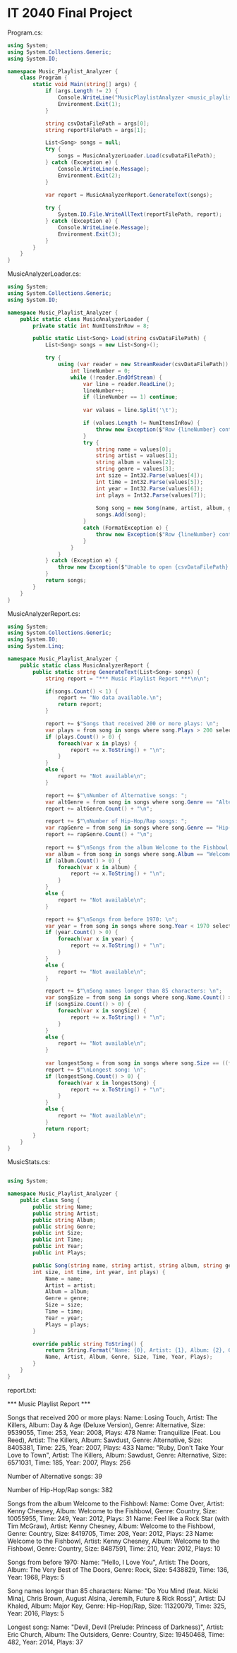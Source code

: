 # IT 2040 Final Project

Program.cs:

```C#
using System;
using System.Collections.Generic;
using System.IO;

namespace Music_Playlist_Analyzer {
    class Program {
        static void Main(string[] args) {
            if (args.Length != 2) {
                Console.WriteLine("MusicPlaylistAnalyzer <music_playlist_file_path> <report_file_path>");
                Environment.Exit(1);
            }

            string csvDataFilePath = args[0];
            string reportFilePath = args[1];

            List<Song> songs = null; 
            try {
                songs = MusicAnalyzerLoader.Load(csvDataFilePath);
            } catch (Exception e) {
                Console.WriteLine(e.Message);
                Environment.Exit(2);
            }
            
            var report = MusicAnalyzerReport.GenerateText(songs);

            try {
                System.IO.File.WriteAllText(reportFilePath, report);
            } catch (Exception e) {
                Console.WriteLine(e.Message);
                Environment.Exit(3);
            }
        }
    }
}
```

MusicAnalyzerLoader.cs:

```C#
using System;
using System.Collections.Generic;
using System.IO;

namespace Music_Playlist_Analyzer {
    public static class MusicAnalyzerLoader {
        private static int NumItemsInRow = 8;

        public static List<Song> Load(string csvDataFilePath) {
            List<Song> songs = new List<Song>();

            try {
                using (var reader = new StreamReader(csvDataFilePath)) {
                    int lineNumber = 0;
                    while (!reader.EndOfStream) {
                        var line = reader.ReadLine();
                        lineNumber++;
                        if (lineNumber == 1) continue;
                        
                        var values = line.Split('\t');

                        if (values.Length != NumItemsInRow) {
                            throw new Exception($"Row {lineNumber} contains {values.Length} values. It should contain {NumItemsInRow}.");
                        }
                        try {
                            string name = values[0];
                            string artist = values[1];
                            string album = values[2];
                            string genre = values[3];
                            int size = Int32.Parse(values[4]);
                            int time = Int32.Parse(values[5]);
                            int year = Int32.Parse(values[6]);
                            int plays = Int32.Parse(values[7]);
                            
                            Song song = new Song(name, artist, album, genre, size, time, year, plays);
                            songs.Add(song);
                        }
                        catch (FormatException e) {
                            throw new Exception($"Row {lineNumber} contains invalid data. ({e.Message})");
                        }
                    }
                }
            } catch (Exception e) {
                throw new Exception($"Unable to open {csvDataFilePath} ({e.Message}).");
            }
            return songs;
        }
    }
}
```

MusicAnalyzerReport.cs:

```C#
using System;
using System.Collections.Generic;
using System.IO;
using System.Linq;

namespace Music_Playlist_Analyzer {
    public static class MusicAnalyzerReport {
        public static string GenerateText(List<Song> songs) {
            string report = "*** Music Playlist Report ***\n\n";

            if(songs.Count() < 1) {
                report += "No data available.\n";
                return report;
            }

            report += $"Songs that received 200 or more plays: \n";
            var plays = from song in songs where song.Plays > 200 select song;
            if (plays.Count() > 0) {
                foreach(var x in plays) {
                    report += x.ToString() + "\n";
                }
            }
            else {
                report += "Not available\n";
            }

            report += $"\nNumber of Alternative songs: ";
            var altGenre = from song in songs where song.Genre == "Alternative" select song;
            report += altGenre.Count() + "\n";

            report += $"\nNumber of Hip-Hop/Rap songs: ";
            var rapGenre = from song in songs where song.Genre == "Hip-Hop/Rap" select song;
            report += rapGenre.Count() + "\n";
        
            report += $"\nSongs from the album Welcome to the Fishbowl: \n";
            var album = from song in songs where song.Album == "Welcome to the Fishbowl" select song;
            if (album.Count() > 0) {
                foreach(var x in album) {
                    report += x.ToString() + "\n";
                }
            }
            else {
                report += "Not available\n";
            }

            report += $"\nSongs from before 1970: \n";
            var year = from song in songs where song.Year < 1970 select song;
            if (year.Count() > 0) {
                foreach(var x in year) {
                    report += x.ToString() + "\n";
                }
            }
            else {
                report += "Not available\n";
            }

            report += $"\nSong names longer than 85 characters: \n";
            var songSize = from song in songs where song.Name.Count() > 85 select song;
            if (songSize.Count() > 0) {
                foreach(var x in songSize) {
                    report += x.ToString() + "\n";
                }
            }
            else {
                report += "Not available\n";
            }
            
            var longestSong = from song in songs where song.Size == ((from stats in songs select stats.Size).Max()) select song;
            report += $"\nLongest song: \n";
            if (longestSong.Count() > 0) {
                foreach(var x in longestSong) {
                    report += x.ToString() + "\n";
                }
            }
            else {
                report += "Not available\n";
            }
            return report;
        }
    }
}
```

MusicStats.cs:

```C#

using System;

namespace Music_Playlist_Analyzer {
    public class Song {
        public string Name;
        public string Artist;
        public string Album;
        public string Genre;
        public int Size;
        public int Time;
        public int Year;
        public int Plays;

        public Song(string name, string artist, string album, string genre,
        int size, int time, int year, int plays) {
            Name = name;
            Artist = artist;
            Album = album;
            Genre = genre;
            Size = size;
            Time = time;
            Year = year;
            Plays = plays;
        }

        override public string ToString() {
	        return String.Format("Name: {0}, Artist: {1}, Album: {2}, Genre: {3}, Size: {4}, Time: {5}, Year: {6}, Plays: {7}", 
            Name, Artist, Album, Genre, Size, Time, Year, Plays);
        }
    }
}
```

report.txt:

*** Music Playlist Report ***

Songs that received 200 or more plays: 
Name: Losing Touch, Artist: The Killers, Album: Day & Age (Deluxe Version), Genre: Alternative, Size: 9539055, Time: 253, Year: 2008, Plays: 478
Name: Tranquilize (Feat. Lou Reed), Artist: The Killers, Album: Sawdust, Genre: Alternative, Size: 8405381, Time: 225, Year: 2007, Plays: 433
Name: "Ruby, Don't Take Your Love to Town", Artist: The Killers, Album: Sawdust, Genre: Alternative, Size: 6571031, Time: 185, Year: 2007, Plays: 256

Number of Alternative songs: 39

Number of Hip-Hop/Rap songs: 382

Songs from the album Welcome to the Fishbowl: 
Name: Come Over, Artist: Kenny Chesney, Album: Welcome to the Fishbowl, Genre: Country, Size: 10055955, Time: 249, Year: 2012, Plays: 31
Name: Feel like a Rock Star (with Tim McGraw), Artist: Kenny Chesney, Album: Welcome to the Fishbowl, Genre: Country, Size: 8419705, Time: 208, Year: 2012, Plays: 23
Name: Welcome to the Fishbowl, Artist: Kenny Chesney, Album: Welcome to the Fishbowl, Genre: Country, Size: 8487591, Time: 210, Year: 2012, Plays: 10

Songs from before 1970: 
Name: "Hello, I Love You", Artist: The Doors, Album: The Very Best of The Doors, Genre: Rock, Size: 5438829, Time: 136, Year: 1968, Plays: 5

Song names longer than 85 characters: 
Name: "Do You Mind (feat. Nicki Minaj, Chris Brown, August Alsina, Jeremih, Future & Rick Ross)", Artist: DJ Khaled, Album: Major Key, Genre: Hip-Hop/Rap, Size: 11320079, Time: 325, Year: 2016, Plays: 5

Longest song: 
Name: "Devil, Devil (Prelude: Princess of Darkness)", Artist: Eric Church, Album: The Outsiders, Genre: Country, Size: 19450468, Time: 482, Year: 2014, Plays: 37



